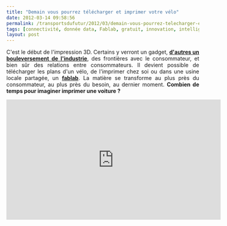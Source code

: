 ```yaml
---
title: "Demain vous pourrez télécharger et imprimer votre vélo"
date: 2012-03-14 09:58:56
permalink: /transportsdufutur/2012/03/demain-vous-pourrez-telecharger-et-imprimer-votre-velo.html
tags: [connectivité, donnée data, Fablab, gratuit, innovation, intelligence collective, internet, internet des objets, open innovation, open source, partage de données, simplicité, transition générationnelle]
layout: post
---
```


<p style="text-align: justify;">C'est le début de l'impression 3D. Certains y verront un gadget, <a href="http://www.internetactu.net/2012/03/14/lift12-limpression-3d-va-bouleverser-lindustrie/?utm_source=feedburner&utm_medium=feed&utm_campaign=Feed:+internetactu/bcmJ+%28InternetActu.net%29&utm_content=Google+Reader&utm_source=twitterfeed&utm_medium=twitter" target="_blank"><strong>d'autres un bouleversement de l'industrie</strong></a>, des frontières avec le consommateur, et bien sûr des relations entre consommateurs. Il devient possible de télécharger les plans d'un vélo, de l'imprimer chez soi ou dans une usine locale partagée, un <a href="http://owni.fr/2011/09/23/leroy-merlin-se-paye-les-labos-citoyens/" target="_blank"><strong>fablab</strong></a>. La matière se transforme au plus près du consommateur, au plus près du besoin, au dernier moment. <strong>Combien de temps pour imaginer imprimer une voiture ?</strong></p> <p><iframe frameborder="0" height="315" src="http://www.youtube.com/embed/hmxjLpu2BvY" width="560"></iframe></p>
